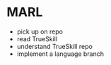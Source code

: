 # MARL

- pick up on repo
- read TrueSkill
- understand TrueSkill repo
- implement a language branch